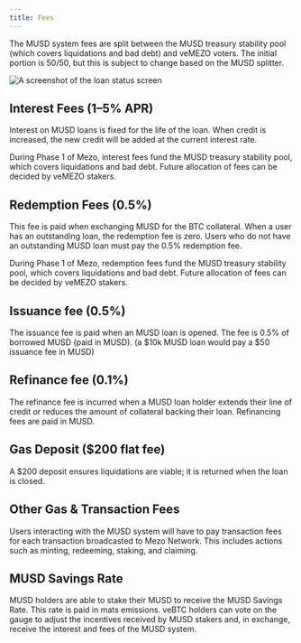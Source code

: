 ```yaml
---
title: Fees
---
```


The MUSD system fees are split between the MUSD treasury stability pool (which covers liquidations and bad debt) and veMEZO voters. The initial portion is 50/50, but this is subject to change based on the MUSD splitter. 

![A screenshot of the loan status screen](/docs/images/musd/musd-economy.avif)


## Interest Fees (1–5% APR)

Interest on MUSD loans is fixed for the life of the loan. When credit is increased, the new credit will be added at the current interest rate.

During Phase 1 of Mezo, interest fees fund the MUSD treasury stability pool, which covers liquidations and bad debt. Future allocation of fees can be decided by veMEZO stakers.

## Redemption Fees (0.5%)

This fee is paid when exchanging MUSD for the BTC collateral. When a user has an outstanding loan, the redemption fee is zero. Users who do not have an outstanding MUSD loan must pay the 0.5% redemption fee. 

During Phase 1 of Mezo, redemption fees fund the MUSD treasury stability pool, which covers liquidations and bad debt. Future allocation of fees can be decided by veMEZO stakers.

## Issuance fee (0.5%)

The issuance fee is paid when an MUSD loan is opened. The fee is 0.5% of borrowed MUSD (paid in MUSD). (a $10k MUSD loan would pay a $50 issuance fee in MUSD)

## Refinance fee (0.1%) 

The refinance fee is incurred when a MUSD loan holder extends their line of credit or reduces the amount of collateral backing their loan. Refinancing fees are paid in MUSD. 

## Gas Deposit ($200 flat fee)

A $200 deposit ensures liquidations are viable; it is returned when the loan is closed.

## Other Gas & Transaction Fees

Users interacting with the MUSD system will have to pay transaction fees for each transaction broadcasted to Mezo Network. This includes actions such as minting, redeeming, staking, and claiming. 

## MUSD Savings Rate

MUSD holders are able to stake their MUSD to receive the MUSD Savings Rate. This rate is paid in mats emissions. veBTC holders can vote on the gauge to adjust the incentives received by MUSD stakers and, in exchange, receive the interest and fees of the MUSD system.